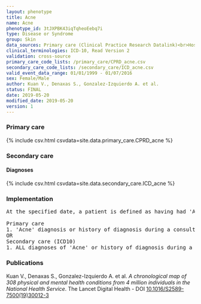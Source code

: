 ```yaml
---
layout: phenotype
title: Acne
name: Acne
phenotype_id: 3tJXPBK43iqTqheoEebq7i 
type: Disease or Syndrome
group: Skin
data_sources: Primary care (Clinical Practice Research Datalink)<br>Hospitalizations (Hospital Episode Statistics) 
clinical_terminologies: ICD-10, Read Version 2 
validation: cross-source
primary_care_code_lists: /primary_care/CPRD_acne.csv
secondary_care_code_lists: /secondary_care/ICD_acne.csv
valid_event_data_range: 01/01/1999 - 01/07/2016
sex: Female/Male
author: Kuan V., Denaxas S., Gonzalez-Izquierdo A. et al.
status: FINAL
date: 2019-05-20
modified_date: 2019-05-20
version: 1
---
```

### Primary care 
{% include csv.html csvdata=site.data.primary_care.CPRD_acne %}
### Secondary care 
#### Diagnoses 
{% include csv.html csvdata=site.data.secondary_care.ICD_acne %}
### Implementation 
<pre>At the specified date, a patient is defined as having had 'Acne' IF they meet the criteria for any of the following on or before the specified date. The earliest date on which the individual meets any of the following criteria on or before the specified date is defined as the first event date:

Primary care
1. 'Acne' diagnosis or history of diagnosis during a consultation 
OR
Secondary care (ICD10)
1. ALL diagnoses of 'Acne' or history of diagnosis during a hospitalization</pre> 
 
### Publications 
Kuan V., Denaxas S., Gonzalez-Izquierdo A. et al. _A chronological map of 308 physical and mental health conditions from 4 million individuals in the National Health Service_. The Lancet Digital Health - DOI <a href='https://www.thelancet.com/journals/landig/article/PIIS2589-7500(19)30012-3/fulltext'>10.1016/S2589-7500(19)30012-3</a>